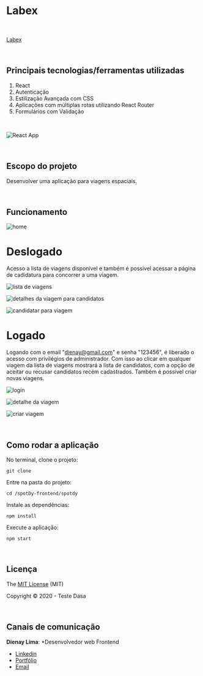 # Labex

<br>

 [Labex](http://dienay-labex.surge.sh/)


<br>

## Principais tecnologias/ferramentas utilizadas

1. React
2. Autenticação
3. Estilização Avançada com CSS
4. Aplicações com múltiplas rotas utilizando React Router
5. Formulários com Validação

<br>

![React App](https://user-images.githubusercontent.com/2151948/106149054-93d29580-6158-11eb-9f75-da9137e1e7aa.gif)

<br>

## Escopo do projeto

Desenvolver uma aplicação para viagens espaciais.

<br>

## Funcionamento

![home](https://user-images.githubusercontent.com/2151948/106152929-c2526f80-615c-11eb-8aa7-785f9d25987f.png)

# Deslogado

Acesso a lista de viagens disponível e também é possivel acessar a página de cadidatura para concorrer a uma viagem.

![lista de viagens](https://user-images.githubusercontent.com/2151948/106152942-c54d6000-615c-11eb-800a-fe69d3aeed4d.png)

![detalhes da viagem para candidatos](https://user-images.githubusercontent.com/2151948/106152956-c9797d80-615c-11eb-8ff6-aab0b67baaf4.png)

![candidatar para viagem](https://user-images.githubusercontent.com/2151948/106152985-d4341280-615c-11eb-9a50-5243118d6312.png)

# Logado

Logando com o email "dienay@gmail.com" e senha "123456", é liberado o acesso com privilégios de administrador.
Com isso ao clicar em qualquer viagem da lista de viagens mostrará a lista de candidatos, com a opção de aceitar ou recusar candidatos recém cadastrados.
Também é possível criar novas viagens.

![login](https://user-images.githubusercontent.com/2151948/106153681-8ff54200-615d-11eb-8b31-dcef5f9099ad.png)

![detalhe da viagem](https://user-images.githubusercontent.com/2151948/106154167-16aa1f00-615e-11eb-9c14-d34e5616eca0.png)

![criar viagem](https://user-images.githubusercontent.com/2151948/106153174-05144780-615d-11eb-9443-93fb51776420.png)

<br>

## Como rodar a aplicação

No terminal, clone o projeto:
```
git clone 
```

Entre na pasta do projeto:
```
cd /spotDy-frontend/spotdy
```

Instale as dependências:
```
npm install
```

Execute a aplicação:
```
npm start 
```

<br>

## Licença

The [MIT License]() (MIT)

Copyright :copyright: 2020 - Teste Dasa

<br>

## Canais de comunicação

**Dienay Lima**: *Desenvolvedor web Frontend
- [Linkedin](https://www.linkedin.com/in/dienaylima/)
- [Portfólio](https://dienay.github.io/portfolio/)
- [Email](dienaylima@gmail.com)

<br>
